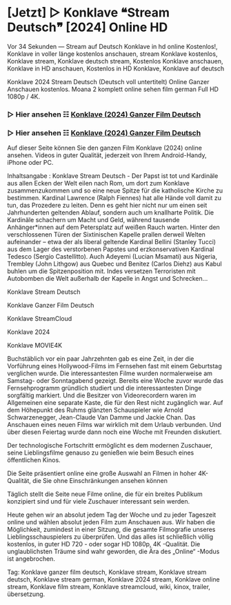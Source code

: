# [Jetzt] ▷ Konklave ❝Stream Deutsch❞ [2024] Online HD
Vor 34 Sekunden — Stream auf Deutsch Konklave in hd online Kostenlos!, Konklave in voller länge kostenlos anschauen, stream Konklave kostenlos, Konklave stream, Konklave deutsch stream, Kostenlos Konklave anschauen, Konklave in HD anschauen, Kostenlos in HD Konklave, Konklave auf deutsch

Konklave 2024 Stream Deutsch (Deutsch voll untertitelt) Online Ganzer Anschauen kostenlos. Moana 2 komplett online sehen film german Full HD 1080p / 4K.

### ▷ Hier ansehen ☷ [Konklave (2024) Ganzer Film Deutsch](https://is.gd/ZrjHLw)

### ▷ Hier ansehen ☷ [Konklave (2024) Ganzer Film Deutsch](https://is.gd/ZrjHLw)

Auf dieser Seite können Sie den ganzen Film Konklave (2024) online ansehen. Videos in guter Qualität, jederzeit von Ihrem Android-Handy, iPhone oder PC.

Inhaltsangabe : Konklave Stream Deutsch - Der Papst ist tot und Kardinäle aus allen Ecken der Welt eilen nach Rom, um dort zum Konklave zusammenzukommen und so eine neue Spitze für die katholische Kirche zu bestimmen. Kardinal Lawrence (Ralph Fiennes) hat alle Hände voll damit zu tun, das Prozedere zu leiten. Denn es geht hier nicht nur um einen seit Jahrhunderten geltenden Ablauf, sondern auch um knallharte Politik. Die Kardinäle schachern um Macht und Geld, während tausende Anhänger*innen auf dem Petersplatz auf weißen Rauch warten. Hinter den verschlossenen Türen der Sixtinischen Kapelle prallen derweil Welten aufeinander – etwa der als liberal geltende Kardinal Bellini (Stanley Tucci) aus dem Lager des verstorbenen Papstes und erzkonservativen Kardinal Tedesco (Sergio Castellitto). Auch Adeyemi (Lucian Msamati) aus Nigeria, Trembley (John Lithgow) aus Quebec und Benitez (Carlos Diehz) aus Kabul buhlen um die Spitzenposition mit. Indes versetzen Terroristen mit Autobomben die Welt außerhalb der Kapelle in Angst und Schrecken…

Konklave Stream Deutsch

Konklave Ganzer Film Deutsch

Konklave StreamCloud

Konklave 2024

Konklave MOVIE4K

Buchstäblich vor ein paar Jahrzehnten gab es eine Zeit, in der die Vorführung eines Hollywood-Films im Fernsehen fast mit einem Geburtstag verglichen wurde. Die interessantesten Filme wurden normalerweise am Samstag- oder Sonntagabend gezeigt. Bereits eine Woche zuvor wurde das Fernsehprogramm gründlich studiert und die interessantesten Dinge sorgfältig markiert. Und die Besitzer von Videorecordern waren im Allgemeinen eine separate Kaste, die für den Rest nicht zugänglich war. Auf dem Höhepunkt des Ruhms glänzten Schauspieler wie Arnold Schwarzenegger, Jean-Claude Van Damme und Jackie Chan. Das Anschauen eines neuen Films war wirklich mit dem Urlaub verbunden. Und über diesen Feiertag wurde dann noch eine Woche mit Freunden diskutiert.

Der technologische Fortschritt ermöglicht es dem modernen Zuschauer, seine Lieblingsfilme genauso zu genießen wie beim Besuch eines öffentlichen Kinos.

Die Seite präsentiert online eine große Auswahl an Filmen in hoher 4K-Qualität, die Sie ohne Einschränkungen ansehen können

Täglich stellt die Seite neue Filme online, die für ein breites Publikum konzipiert sind und für viele Zuschauer interessant sein werden.

Heute gehen wir an absolut jedem Tag der Woche und zu jeder Tageszeit online und wählen absolut jeden Film zum Anschauen aus. Wir haben die Möglichkeit, zumindest in einer Sitzung, die gesamte Filmografie unseres Lieblingsschauspielers zu überprüfen. Und das alles ist schließlich völlig kostenlos, in guter HD 720 - oder sogar HD 1080p, 4K -Qualität. Die unglaublichsten Träume sind wahr geworden, die Ära des „Online“ -Modus ist angebrochen.

Tag: Konklave ganzer film deutsch, Konklave stream, Konklave stream deutsch, Konklave stream german, Konklave 2024 stream, Konklave online stream, Konklave film stream, Konklave streamcloud, wiki, kinox, trailer, übersetzung.
